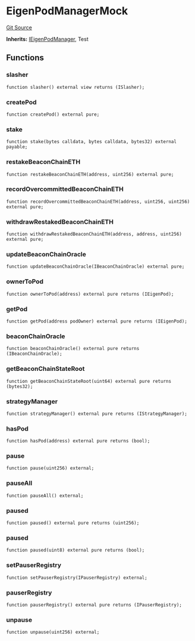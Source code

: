 # EigenPodManagerMock
[Git Source](https://github.com/bowenli86/eigenlayer-contracts/blob/0800603ae0e71de6487dd628cace5380fa364f74/src/test/mocks/EigenPodManagerMock.sol)

**Inherits:**
[IEigenPodManager](/src/contracts/interfaces/IEigenPodManager.sol/interface.IEigenPodManager.md), Test


## Functions
### slasher


```solidity
function slasher() external view returns (ISlasher);
```

### createPod


```solidity
function createPod() external pure;
```

### stake


```solidity
function stake(bytes calldata, bytes calldata, bytes32) external payable;
```

### restakeBeaconChainETH


```solidity
function restakeBeaconChainETH(address, uint256) external pure;
```

### recordOvercommittedBeaconChainETH


```solidity
function recordOvercommittedBeaconChainETH(address, uint256, uint256) external pure;
```

### withdrawRestakedBeaconChainETH


```solidity
function withdrawRestakedBeaconChainETH(address, address, uint256) external pure;
```

### updateBeaconChainOracle


```solidity
function updateBeaconChainOracle(IBeaconChainOracle) external pure;
```

### ownerToPod


```solidity
function ownerToPod(address) external pure returns (IEigenPod);
```

### getPod


```solidity
function getPod(address podOwner) external pure returns (IEigenPod);
```

### beaconChainOracle


```solidity
function beaconChainOracle() external pure returns (IBeaconChainOracle);
```

### getBeaconChainStateRoot


```solidity
function getBeaconChainStateRoot(uint64) external pure returns (bytes32);
```

### strategyManager


```solidity
function strategyManager() external pure returns (IStrategyManager);
```

### hasPod


```solidity
function hasPod(address) external pure returns (bool);
```

### pause


```solidity
function pause(uint256) external;
```

### pauseAll


```solidity
function pauseAll() external;
```

### paused


```solidity
function paused() external pure returns (uint256);
```

### paused


```solidity
function paused(uint8) external pure returns (bool);
```

### setPauserRegistry


```solidity
function setPauserRegistry(IPauserRegistry) external;
```

### pauserRegistry


```solidity
function pauserRegistry() external pure returns (IPauserRegistry);
```

### unpause


```solidity
function unpause(uint256) external;
```

